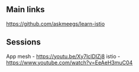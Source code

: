 
## Main links
https://github.com/askmeegs/learn-istio

## Sessions 
App mesh - https://youtu.be/Xy7lclDIZj8
istio - https://www.youtube.com/watch?v=EeAeH3muC04

